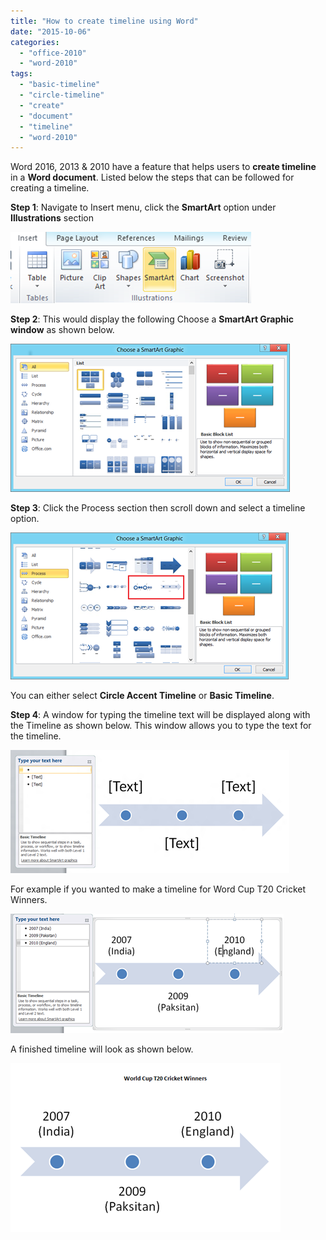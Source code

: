 ```yaml
---
title: "How to create timeline using Word"
date: "2015-10-06"
categories: 
  - "office-2010"
  - "word-2010"
tags: 
  - "basic-timeline"
  - "circle-timeline"
  - "create"
  - "document"
  - "timeline"
  - "word-2010"
---
```


Word 2016, 2013 & 2010 have a feature that helps users to **create timeline** in a **Word document**. Listed below the steps that can be followed for creating a timeline.

**Step 1**: Navigate to Insert menu, click the **SmartArt** option under **Illustrations** section

[![image](/assets/images/image_thumb31.png "image")](http://blogmines.com/blog/wp-content/uploads/2012/09/image31.png)

**Step 2**: This would display the following Choose a **SmartArt Graphic window** as shown below.

[![image](/assets/images/image_thumb32.png "image")](http://blogmines.com/blog/wp-content/uploads/2012/09/image32.png)

**Step 3**: Click the Process section then scroll down and select a timeline option.

[![image](/assets/images/1_image_thumb33.png "image")](http://blogmines.com/blog/wp-content/uploads/2012/09/image33.png)

You can either select **Circle Accent Timeline** or **Basic Timeline**.

**Step 4**: A window for typing the timeline text will be displayed along with the Timeline as shown below. This window allows you to type the text for the timeline.

[![image](/assets/images/1_image_thumb34.png "image")](http://blogmines.com/blog/wp-content/uploads/2012/09/image34.png)

For example if you wanted to make a timeline for Word Cup T20 Cricket Winners.

[![image](/assets/images/2_image_thumb35.png "image")](http://blogmines.com/blog/wp-content/uploads/2012/09/image35.png)

A finished timeline will look as shown below.

[![image](/assets/images/2_image_thumb36.png "image")](http://blogmines.com/blog/wp-content/uploads/2012/09/image36.png)
